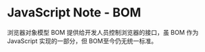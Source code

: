 <!-- toc -->

# JavaScript Note - BOM #


浏览器对象模型 BOM 提供给开发人员控制浏览器的接口，虽 BOM 作为 JavaScript 实现的一部分，但 BOM至今仍无统一标准。















































